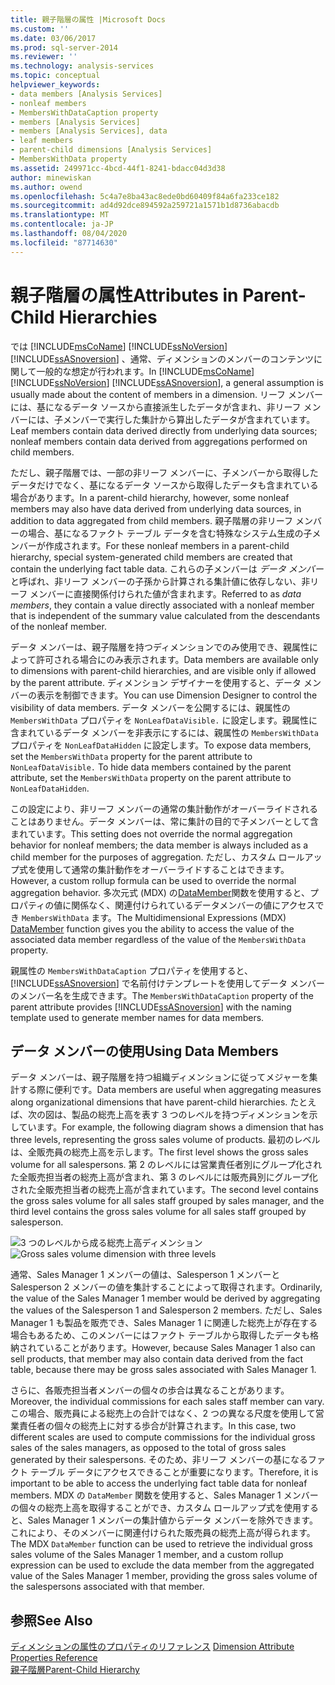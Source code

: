 ```yaml
---
title: 親子階層の属性 |Microsoft Docs
ms.custom: ''
ms.date: 03/06/2017
ms.prod: sql-server-2014
ms.reviewer: ''
ms.technology: analysis-services
ms.topic: conceptual
helpviewer_keywords:
- data members [Analysis Services]
- nonleaf members
- MembersWithDataCaption property
- members [Analysis Services]
- members [Analysis Services], data
- leaf members
- parent-child dimensions [Analysis Services]
- MembersWithData property
ms.assetid: 249971cc-4bcd-44f1-8241-bdacc04d3d38
author: minewiskan
ms.author: owend
ms.openlocfilehash: 5c4a7e8ba43ac8ede0bd60409f84a6fa233ce182
ms.sourcegitcommit: ad4d92dce894592a259721a1571b1d8736abacdb
ms.translationtype: MT
ms.contentlocale: ja-JP
ms.lasthandoff: 08/04/2020
ms.locfileid: "87714630"
---
```

# <a name="attributes-in-parent-child-hierarchies"></a><span data-ttu-id="b0504-102">親子階層の属性</span><span class="sxs-lookup"><span data-stu-id="b0504-102">Attributes in Parent-Child Hierarchies</span></span>
  <span data-ttu-id="b0504-103">では [!INCLUDE[msCoName](../../includes/msconame-md.md)] [!INCLUDE[ssNoVersion](../../includes/ssnoversion-md.md)] [!INCLUDE[ssASnoversion](../../../includes/ssasnoversion-md.md)] 、通常、ディメンションのメンバーのコンテンツに関して一般的な想定が行われます。</span><span class="sxs-lookup"><span data-stu-id="b0504-103">In [!INCLUDE[msCoName](../../includes/msconame-md.md)] [!INCLUDE[ssNoVersion](../../includes/ssnoversion-md.md)] [!INCLUDE[ssASnoversion](../../../includes/ssasnoversion-md.md)], a general assumption is usually made about the content of members in a dimension.</span></span> <span data-ttu-id="b0504-104">リーフ メンバーには、基になるデータ ソースから直接派生したデータが含まれ、非リーフ メンバーには、子メンバーで実行した集計から算出したデータが含まれています。</span><span class="sxs-lookup"><span data-stu-id="b0504-104">Leaf members contain data derived directly from underlying data sources; nonleaf members contain data derived from aggregations performed on child members.</span></span>  
  
 <span data-ttu-id="b0504-105">ただし、親子階層では、一部の非リーフ メンバーに、子メンバーから取得したデータだけでなく、基になるデータ ソースから取得したデータも含まれている場合があります。</span><span class="sxs-lookup"><span data-stu-id="b0504-105">In a parent-child hierarchy, however, some nonleaf members may also have data derived from underlying data sources, in addition to data aggregated from child members.</span></span> <span data-ttu-id="b0504-106">親子階層の非リーフ メンバーの場合、基になるファクト テーブル データを含む特殊なシステム生成の子メンバーが作成されます。</span><span class="sxs-lookup"><span data-stu-id="b0504-106">For these nonleaf members in a parent-child hierarchy, special system-generated child members are created that contain the underlying fact table data.</span></span> <span data-ttu-id="b0504-107">これらの子メンバーは *データ メンバー*と呼ばれ、非リーフ メンバーの子孫から計算される集計値に依存しない、非リーフ メンバーに直接関係付けられた値が含まれます。</span><span class="sxs-lookup"><span data-stu-id="b0504-107">Referred to as *data members*, they contain a value directly associated with a nonleaf member that is independent of the summary value calculated from the descendants of the nonleaf member.</span></span>  
  
 <span data-ttu-id="b0504-108">データ メンバーは、親子階層を持つディメンションでのみ使用でき、親属性によって許可される場合にのみ表示されます。</span><span class="sxs-lookup"><span data-stu-id="b0504-108">Data members are available only to dimensions with parent-child hierarchies, and are visible only if allowed by the parent attribute.</span></span> <span data-ttu-id="b0504-109">ディメンション デザイナーを使用すると、データ メンバーの表示を制御できます。</span><span class="sxs-lookup"><span data-stu-id="b0504-109">You can use Dimension Designer to control the visibility of data members.</span></span> <span data-ttu-id="b0504-110">データ メンバーを公開するには、親属性の `MembersWithData` プロパティを `NonLeafDataVisible.` に設定します。親属性に含まれているデータ メンバーを非表示にするには、親属性の `MembersWithData` プロパティを `NonLeafDataHidden` に設定します。</span><span class="sxs-lookup"><span data-stu-id="b0504-110">To expose data members, set the `MembersWithData` property for the parent attribute to `NonLeafDataVisible.` To hide data members contained by the parent attribute, set the `MembersWithData` property on the parent attribute to `NonLeafDataHidden`.</span></span>  
  
 <span data-ttu-id="b0504-111">この設定により、非リーフ メンバーの通常の集計動作がオーバーライドされることはありません。データ メンバーは、常に集計の目的で子メンバーとして含まれています。</span><span class="sxs-lookup"><span data-stu-id="b0504-111">This setting does not override the normal aggregation behavior for nonleaf members; the data member is always included as a child member for the purposes of aggregation.</span></span> <span data-ttu-id="b0504-112">ただし、カスタム ロールアップ式を使用して通常の集計動作をオーバーライドすることはできます。</span><span class="sxs-lookup"><span data-stu-id="b0504-112">However, a custom rollup formula can be used to override the normal aggregation behavior.</span></span> <span data-ttu-id="b0504-113">多次元式 (MDX) の[DataMember](/sql/mdx/datamember-mdx)関数を使用すると、プロパティの値に関係なく、関連付けられているデータメンバーの値にアクセスでき `MembersWithData` ます。</span><span class="sxs-lookup"><span data-stu-id="b0504-113">The Multidimensional Expressions (MDX) [DataMember](/sql/mdx/datamember-mdx) function gives you the ability to access the value of the associated data member regardless of the value of the `MembersWithData` property.</span></span>  
  
 <span data-ttu-id="b0504-114">親属性の `MembersWithDataCaption` プロパティを使用すると、[!INCLUDE[ssASnoversion](../../../includes/ssasnoversion-md.md)] で名前付けテンプレートを使用してデータ メンバーのメンバー名を生成できます。</span><span class="sxs-lookup"><span data-stu-id="b0504-114">The `MembersWithDataCaption` property of the parent attribute provides [!INCLUDE[ssASnoversion](../../../includes/ssasnoversion-md.md)] with the naming template used to generate member names for data members.</span></span>  
  
## <a name="using-data-members"></a><span data-ttu-id="b0504-115">データ メンバーの使用</span><span class="sxs-lookup"><span data-stu-id="b0504-115">Using Data Members</span></span>  
 <span data-ttu-id="b0504-116">データ メンバーは、親子階層を持つ組織ディメンションに従ってメジャーを集計する際に便利です。</span><span class="sxs-lookup"><span data-stu-id="b0504-116">Data members are useful when aggregating measures along organizational dimensions that have parent-child hierarchies.</span></span> <span data-ttu-id="b0504-117">たとえば、次の図は、製品の総売上高を表す 3 つのレベルを持つディメンションを示しています。</span><span class="sxs-lookup"><span data-stu-id="b0504-117">For example, the following diagram shows a dimension that has three levels, representing the gross sales volume of products.</span></span> <span data-ttu-id="b0504-118">最初のレベルは、全販売員の総売上高を示します。</span><span class="sxs-lookup"><span data-stu-id="b0504-118">The first level shows the gross sales volume for all salespersons.</span></span> <span data-ttu-id="b0504-119">第 2 のレベルには営業責任者別にグループ化された全販売担当者の総売上高が含まれ、第 3 のレベルには販売員別にグループ化された全販売担当者の総売上高が含まれています。</span><span class="sxs-lookup"><span data-stu-id="b0504-119">The second level contains the gross sales volume for all sales staff grouped by sales manager, and the third level contains the gross sales volume for all sales staff grouped by salesperson.</span></span>  
  
 <span data-ttu-id="b0504-120">![3 つのレベルから成る総売上高ディメンション](../media/agdatamember1.gif "3 つのレベルから成る総売上高ディメンション")</span><span class="sxs-lookup"><span data-stu-id="b0504-120">![Gross sales volume dimension with three levels](../media/agdatamember1.gif "Gross sales volume dimension with three levels")</span></span>  
  
 <span data-ttu-id="b0504-121">通常、Sales Manager 1 メンバーの値は、Salesperson 1 メンバーと Salesperson 2 メンバーの値を集計することによって取得されます。</span><span class="sxs-lookup"><span data-stu-id="b0504-121">Ordinarily, the value of the Sales Manager 1 member would be derived by aggregating the values of the Salesperson 1 and Salesperson 2 members.</span></span> <span data-ttu-id="b0504-122">ただし、Sales Manager 1 も製品を販売でき、Sales Manager 1 に関連した総売上が存在する場合もあるため、このメンバーにはファクト テーブルから取得したデータも格納されていることがあります。</span><span class="sxs-lookup"><span data-stu-id="b0504-122">However, because Sales Manager 1 also can sell products, that member may also contain data derived from the fact table, because there may be gross sales associated with Sales Manager 1.</span></span>  
  
 <span data-ttu-id="b0504-123">さらに、各販売担当者メンバーの個々の歩合は異なることがあります。</span><span class="sxs-lookup"><span data-stu-id="b0504-123">Moreover, the individual commissions for each sales staff member can vary.</span></span> <span data-ttu-id="b0504-124">この場合、販売員による総売上の合計ではなく、2 つの異なる尺度を使用して営業責任者の個々の総売上に対する歩合が計算されます。</span><span class="sxs-lookup"><span data-stu-id="b0504-124">In this case, two different scales are used to compute commissions for the individual gross sales of the sales managers, as opposed to the total of gross sales generated by their salespersons.</span></span> <span data-ttu-id="b0504-125">そのため、非リーフ メンバーの基になるファクト テーブル データにアクセスできることが重要になります。</span><span class="sxs-lookup"><span data-stu-id="b0504-125">Therefore, it is important to be able to access the underlying fact table data for nonleaf members.</span></span> <span data-ttu-id="b0504-126">MDX の `DataMember` 関数を使用すると、Sales Manager 1 メンバーの個々の総売上高を取得することができ、カスタム ロールアップ式を使用すると、Sales Manager 1 メンバーの集計値からデータ メンバーを除外できます。これにより、そのメンバーに関連付けられた販売員の総売上高が得られます。</span><span class="sxs-lookup"><span data-stu-id="b0504-126">The MDX `DataMember` function can be used to retrieve the individual gross sales volume of the Sales Manager 1 member, and a custom rollup expression can be used to exclude the data member from the aggregated value of the Sales Manager 1 member, providing the gross sales volume of the salespersons associated with that member.</span></span>  
  
## <a name="see-also"></a><span data-ttu-id="b0504-127">参照</span><span class="sxs-lookup"><span data-stu-id="b0504-127">See Also</span></span>  
 <span data-ttu-id="b0504-128">[ディメンションの属性のプロパティのリファレンス](dimension-attribute-properties-reference.md) </span><span class="sxs-lookup"><span data-stu-id="b0504-128">[Dimension Attribute Properties Reference](dimension-attribute-properties-reference.md) </span></span>  
 [<span data-ttu-id="b0504-129">親子階層</span><span class="sxs-lookup"><span data-stu-id="b0504-129">Parent-Child Hierarchy</span></span>](parent-child-dimension.md)  
  
  
